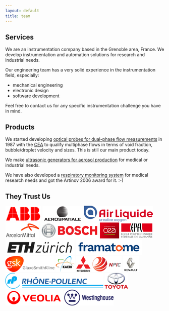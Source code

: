 ```yaml
---
layout: default
title: team
---
```


Services
--------

We are an instrumentation company based in the Grenoble area, France. We develop instrumentation and automation solutions for research and industrial needs.

Our engineering team has a very solid experience in the instrumentation field, especially:

- mechanical engineering
- electronic design
- software development

Feel free to contact us for any specific instrumentation challenge you have in mind.


Products
--------

We started developing [optical probes for dual-phase flow measurements](/probes) in 1987 with the [CEA](http://cea.fr/) to qualify multiphase flows in terms of void fraction, bubble/droplet velocity and sizes. This is still our main product today.

We make [ultrasonic generators for aerosol production](/pyrosol) for medical or industrial needs.

We have also developed a [respiratory monitoring system](http://visuresp.com/) for medical research needs and got the Artinov 2006 award for it. :-)


They Trust Us
-------------

![ABB](/assets/images/refs/abb.png)
![Aérospatiale](/assets/images/refs/aerospatiale.png)
![Air Liquide](/assets/images/refs/air_liquide.png)
![Arcelor Mittal](/assets/images/refs/arcelor_mittal.png)
![Bosch](/assets/images/refs/bosch.png)
![CEA](/assets/images/refs/cea.png)
![EPFL](/assets/images/refs/epfl.png)
![ETH Zürich](/assets/images/refs/eth_zurich.png)
![Framatome](/assets/images/refs/framatome.png)
![gsk](/assets/images/refs/gsk.png)
![Kaeri](/assets/images/refs/kaeri.png)
![Mitsubishi](/assets/images/refs/mitsubishi.png)
![NPIC](/assets/images/refs/npic.png)
![Renault](/assets/images/refs/renault.png)
![Rhône Poulenc](/assets/images/refs/rhone_poulenc.png)
![Toyota](/assets/images/refs/toyota.png)
![Veolia](/assets/images/refs/veolia.png)
![Westinghouse](/assets/images/refs/westinghouse.png)
